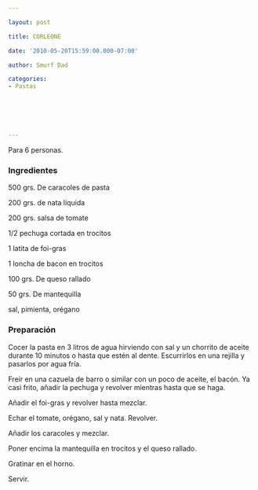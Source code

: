```yaml
---

layout: post

title: CORLEONE

date: '2010-05-20T15:59:00.000-07:00'

author: Smurf Dad

categories:
- Pastas






---
```


Para 6 personas.

<h3>Ingredientes</h3>

500 grs. De caracoles de pasta

200 grs. de nata líquida

200 grs. salsa de tomate

1/2 pechuga cortada en trocitos

1 latita de foi-gras

1 loncha de bacon en trocitos

100 grs. De queso rallado

50 grs. De mantequilla

sal, pimienta, orégano

<h3>Preparación</h3>

Cocer la pasta en 3 litros de agua hirviendo con sal y un chorrito de aceite durante 10 minutos o hasta que estén al dente. Escurrirlos en una rejilla y pasarlos por agua fría.

Freír en una cazuela de barro o similar con un poco de aceite, el bacón. Ya casi frito, añadir la pechuga y revolver mientras hasta que se haga.

Añadir el foi-gras y revolver hasta mezclar.

Echar el tomate, orégano, sal y nata. Revolver.

Añadir los caracoles y mezclar.

Poner encima la mantequilla en trocitos y el queso rallado.

Gratinar en el horno.

Servir.

